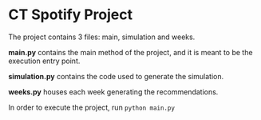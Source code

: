 # CT Spotify Project

The project contains 3 files: main, simulation and weeks. 

__main.py__ contains the main method of the project, and it is meant to be the execution entry point.

__simulation.py__ contains the code used to generate the simulation.

__weeks.py__ houses each week generating the recommendations.

In order to execute the project, run `python main.py`
